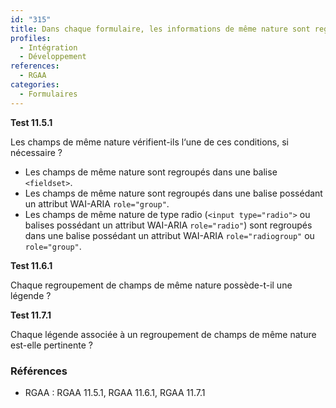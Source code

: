 ```yaml
---
id: "315"
title: Dans chaque formulaire, les informations de même nature sont regroupées.
profiles:
  - Intégration
  - Développement
references:
  - RGAA
categories:
  - Formulaires
---
```


**Test 11.5.1**

Les champs de même nature vérifient-ils l‘une de ces conditions, si nécessaire ?

* Les champs de même nature sont regroupés dans une balise `<fieldset>`.
* Les champs de même nature sont regroupés dans une balise possédant un attribut WAI-ARIA `role="group"`.
* Les champs de même nature de type radio (`<input type="radio">` ou balises possédant un attribut WAI-ARIA `role="radio"`) sont regroupés dans une balise possédant un attribut WAI-ARIA `role="radiogroup"` ou `role="group"`.

**Test 11.6.1**

Chaque regroupement de champs de même nature possède-t-il une légende ?

**Test 11.7.1**

Chaque légende associée à un regroupement de champs de même nature est-elle pertinente ?

### Références

*   RGAA : RGAA 11.5.1, RGAA 11.6.1, RGAA 11.7.1

